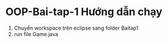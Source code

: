 # OOP-Bai-tap-1 Hướng dẫn chạy
1. Chuyển workspace trên eclipse sang folder Baitap1
2. run file Game.java
